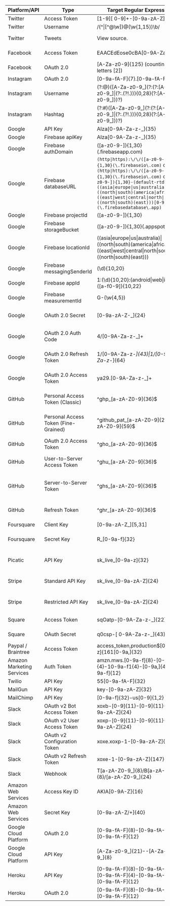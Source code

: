 Platform/API | Type | Target Regular Expression | Source
| ---|---|---|---
| Twitter | Access Token | [1-9][ 0-9]+-[0-9a-zA-Z]{40} | 
| Twitter | Username | /(^\|[^@\w])@(\w{1,15})\b/ | https://stackoverflow.com/a/13398311
| Twitter | Tweets | View source. | https://github.com/twitter/twitter-text/blob/master/rb/lib/twitter-text/regex.rb
| Facebook | Access Token | EAACEdEose0cBA[0-9A-Za-z]+ | https://grep.app/search?q=EAACEdEose0cBA%5B0-9A-Za-z%5D%2B&regexp=true
| Facebook | OAuth 2.0 | [A-Za-z0-9]{125} (counting letters [2]) | https://developers.facebook.com/docs/facebook-login/access-tokens/
| Instagram | OAuth 2.0 | [0-9a-fA-F]{7}\.[0-9a-fA-F]{32} | https://www.instagram.com/developer/authentication/
| Instagram | Username | (?:@)([A-Za-z0-9_]\(?:(?:[A-Za-z0-9_]\|(?:\.(?!\.))){0,28}(?:[A-Za-z0-9_]))?) | https://blog.jstassen.com/2016/03/code-regex-for-instagram-username-and-hashtags/
| Instagram | Hashtag | (?:#)([A-Za-z0-9_]\(?:(?:[A-Za-z0-9_]\|(?:\.(?!\.))){0,28}(?:[A-Za-z0-9_]))?) | https://blog.jstassen.com/2016/03/code-regex-for-instagram-username-and-hashtags/
| Google | API Key | AIza[0-9A-Za-z-_]{35} |
| Google | Firebase apiKey | AIza[0-9A-Za-z-_]{35} |
| Google | Firebase authDomain | ([a-z0-9-]){1,30}(\.firebaseapp\.com) |
| Google | Firebase databaseURL | `(http\|https):\/\/([a-z0-9-]){1,30}(\.firebaseio\.com)` or `(http\|https):\/\/([a-z0-9-]){1,30}(\.firebaseio\.com)` or `([a-z0-9-]){1,30}-(default-rtdb).((asia\|europe\|us\|australia)\|((north\|south)(america\|africa)))-((east\|west\|central\|north\|south)\|((north\|south)(east)))[0-9]{1,2}(\.firebasedatabase\.app)`
| Google | Firebase projectId | ([a-z0-9-]){1,30} |
| Google | Firebase storageBucket | ([a-z0-9-]){1,30}(\.appspot\.com) |
| Google | Firebase locationId | ((asia\|europe\|us\|australia)\|((north\|south)(america\|africa)))-((east\|west\|central\|north\|south)\|((north\|south)(east))) |
| Google | Firebase messagingSenderId | (\d){10,20} |
| Google | Firebase appId | 1:(\d){10,20}:(android\|web\|ios):([a-f0-9]){10,22} |
| Google | Firebase measurementId | G-(\w{4,5}) |
| Google | OAuth 2.0 Secret | [0-9a-zA-Z\-_]{24} | https://www.ndss-symposium.org/wp-content/uploads/2019/02/ndss2019_04B-3_Meli_paper.pdf
| Google | OAuth 2.0 Auth Code | 4/[0-9A-Za-z\-_]+ | https://www.ndss-symposium.org/wp-content/uploads/2019/02/ndss2019_04B-3_Meli_paper.pdf
| Google | OAuth 2.0 Refresh Token | 1/[0-9A-Za-z\-_]{43}\|1/[0-9A-Za-z\-_]{64} | https://www.ndss-symposium.org/wp-content/uploads/2019/02/ndss2019_04B-3_Meli_paper.pdf
| Google | OAuth 2.0 Access Token | ya29\.[0-9A-Za-z\-_]+ | https://www.ndss-symposium.org/wp-content/uploads/2019/02/ndss2019_04B-3_Meli_paper.pdf
| GitHub | Personal Access Token (Classic) | ^ghp_[a-zA-Z0-9]{36}$ | https://docs.github.com/en/authentication/keeping-your-account-and-data-secure/creating-a-personal-access-token
| GitHub | Personal Access Token (Fine-Grained) | ^github_pat_[a-zA-Z0-9]{22}_[a-zA-Z0-9]{59}$ |https://docs.github.com/en/authentication/keeping-your-account-and-data-secure/creating-a-personal-access-token#creating-a-fine-grained-personal-access-token
| GitHub | OAuth 2.0 Access Token | ^gho_[a-zA-Z0-9]{36}$ | https://docs.github.com/en/apps/oauth-apps/building-oauth-apps/authorizing-oauth-apps
| GitHub | User-to-Server Access Token | ^ghu_[a-zA-Z0-9]{36}$ | https://docs.github.com/en/apps/creating-github-apps/authenticating-with-a-github-app/authenticating-with-a-github-app-on-behalf-of-a-user
| GitHub | Server-to-Server Token | ^ghs_[a-zA-Z0-9]{36}$ | https://docs.github.com/en/apps/creating-github-apps/authenticating-with-a-github-app/about-authentication-with-a-github-app#authenticating-as-an-installation
| GitHub | Refresh Token | ^ghr_[a-zA-Z0-9]{36}$ | https://docs.github.com/en/apps/creating-github-apps/authenticating-with-a-github-app/refreshing-user-access-tokensox | Secret Key | ([s,p]k.eyJ1Ijoi[\w\.-]+) | https://grep.app/search?q=%28%5Bs%2Cp%5Dk.eyJ1Ijoi%5B%5Cw%5C.-%5D%2B%29&regexp=true
| Foursquare | Client Key | [0-9a-zA-Z_][5,31] | 
| Foursquare | Secret Key | R_[0-9a-f]{32} | https://www.ndss-symposium.org/wp-content/uploads/2019/02/ndss2019_04B-3_Meli_paper.pdf
| Picatic | API Key | sk_live_[0-9a-z]{32} | https://www.ndss-symposium.org/wp-content/uploads/2019/02/ndss2019_04B-3_Meli_paper.pdf
| Stripe | Standard API Key | sk_live_(0-9a-zA-Z]{24} | https://www.ndss-symposium.org/wp-content/uploads/2019/02/ndss2019_04B-3_Meli_paper.pdf
| Stripe | Restricted API Key | sk_live_(0-9a-zA-Z]{24} | https://www.ndss-symposium.org/wp-content/uploads/2019/02/ndss2019_04B-3_Meli_paper.pdf
| Square | Access Token | sqOatp-[0-9A-Za-z\-_]{22} | https://developer.squareup.com/reference/square/oauth-api/obtaintoken
| Square | OAuth Secret | q0csp-[ 0-9A-Za-z\-_]{43} | https://developer.squareup.com/reference/square/oauth-api/obtaintoken
| Paypal / Braintree | Access Token | access_token\,production\$[0-9a-z]{161[0-9a,]{32} | 
| Amazon Marketing Services | Auth Token | amzn\.mws\.[0-9a-f]{8}-[0-9a-f]{4}-10-9a-f1{4}-[0-9a,]{4}-[0-9a-f]{12} | 
| Twilio | API Key | 55[0-9a-fA-F]{32} | 
| MailGun | API Key | key-[0-9a-zA-Z]{32} | 
| MailChimp | API Key | [0-9a-f]{32}-us[0-9]{1,2} | 
| Slack | OAuth v2 Bot Access Token | xoxb-[0-9]{11}-[0-9]{11}-[0-9a-zA-Z]{24} | https://api.slack.com/authentication/oauth-v2
| Slack | OAuth v2 User Access Token | xoxp-[0-9]{11}-[0-9]{11}-[0-9a-zA-Z]{24} | https://api.slack.com/authentication/oauth-v2
| Slack | OAuth v2 Configuration Token | xoxe.xoxp-1-[0-9a-zA-Z]{166} | https://api.slack.com/authentication/rotation
| Slack | OAuth v2 Refresh Token | xoxe-1-[0-9a-zA-Z]{147} | https://api.slack.com/authentication/rotation
| Slack | Webhook | T[a-zA-Z0-9_]{8}/B[a-zA-Z0-9_]{8}/[a-zA-Z0-9_]{24} | https://api.slack.com/messaging/webhooks
| Amazon Web Services | Access Key ID | AKIA[0-9A-Z]{16} | 
| Amazon Web Services | Secret Key | [0-9a-zA-Z/+]{40} | 
| Google Cloud Platform | OAuth 2.0 | [0-9a-fA-F]{8}-[0-9a-fA-F]{4}-[0-9a-fA-F]{12} | 
| Google Cloud Platform | API Key | [A-Za-z0-9_]{21}--[A-Za-z0-9_]{8} | 
| Heroku | API Key | [0-9a-fA-F]{8}-[0-9a-fA-F]{4}-[0-9a-fA-F]{4}-[0-9a-fA-F]{4}-[0-9a-fA-F]{12} | https://devcenter.heroku.com/articles/platform-api-quickstart
| Heroku | OAuth 2.0 | [0-9a-fA-F]{8}-[0-9a-fA-F]{4}-[0-9a-fA-F]{12} | 
